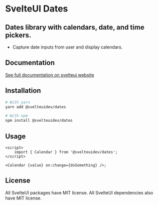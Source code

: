 # SvelteUI Dates

## **Dates library with calendars, date, and time pickers.**

- Capture date inputs from user and display calendars.

## Documentation

[See full documentation on svelteui website](https://svelteui.org/)

## Installation

```bash
# With yarn
yarn add @svelteuidev/dates

# With npm
npm install @svelteuidev/dates
```

## Usage

```tsx
<script>
    import { Calendar } from '@svelteuidev/dates';
</script>

<Calendar {value} on:change={doSomething} />;
```

## License

All SvelteUI packages have MIT license. All SvelteUI dependencies also have MIT license.
